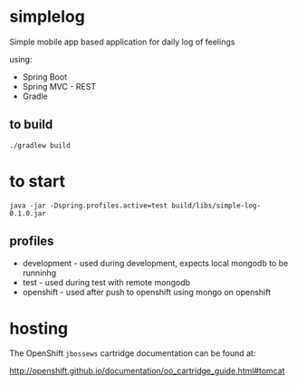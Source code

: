 # simplelog

Simple mobile app based application for daily log of feelings

using:
* Spring Boot
* Spring MVC - REST
* Gradle 

## to build

```
./gradlew build
```

# to start 

```
java -jar -Dspring.profiles.active=test build/libs/simple-log-0.1.0.jar
```
## profiles
* development - used during development, expects local mongodb to be runninhg
* test - used during test with remote mongodb
* openshift - used after push to openshift using mongo on openshift

# hosting

The OpenShift `jbossews` cartridge documentation can be found at:

http://openshift.github.io/documentation/oo_cartridge_guide.html#tomcat


